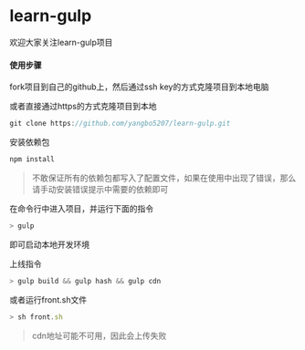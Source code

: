 # learn-gulp

欢迎大家关注learn-gulp项目

#### 使用步骤

fork项目到自己的github上，然后通过ssh key的方式克隆项目到本地电脑    

或者直接通过https的方式克隆项目到本地
```js
git clone https://github.com/yangbo5207/learn-gulp.git
```

安装依赖包
```js
npm install
```
> 不敢保证所有的依赖包都写入了配置文件，如果在使用中出现了错误，那么请手动安装错误提示中需要的依赖即可


在命令行中进入项目，并运行下面的指令
```js
> gulp
```

即可启动本地开发环境

上线指令
```js
> gulp build && gulp hash && gulp cdn
```

或者运行front.sh文件
```js
> sh front.sh
```

> cdn地址可能不可用，因此会上传失败
